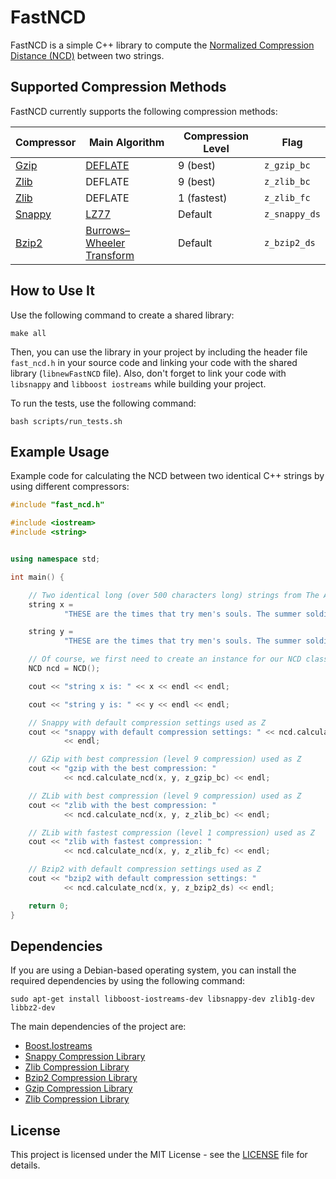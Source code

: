 # FastNCD

FastNCD is a simple C++ library to compute
the [Normalized Compression Distance (NCD)](https://en.wikipedia.org/wiki/Normalized_compression_distance) between two
strings.

## Supported Compression Methods

FastNCD currently supports the following compression methods:

| Compressor                                                   | Main Algorithm                                                                       | Compression Level | Flag          |
|--------------------------------------------------------------|--------------------------------------------------------------------------------------|-------------------|---------------|
| [Gzip](https://en.wikipedia.org/wiki/Gzip)                   | [DEFLATE](https://en.wikipedia.org/wiki/DEFLATE)                                     | 9 (best)          | `z_gzip_bc`   |
| [Zlib](https://en.wikipedia.org/wiki/Zlib)                   | DEFLATE                                                                              | 9 (best)          | `z_zlib_bc`   |
| [Zlib](https://en.wikipedia.org/wiki/Zlib)                   | DEFLATE                                                                              | 1 (fastest)       | `z_zlib_fc`   |
| [Snappy](https://en.wikipedia.org/wiki/Snappy_(compression)) | [LZ77](https://en.wikipedia.org/wiki/LZ77_and_LZ78)                                  | Default           | `z_snappy_ds` |
| [Bzip2](https://en.wikipedia.org/wiki/Bzip2)                 | [Burrows–Wheeler Transform](https://en.wikipedia.org/wiki/Burrows–Wheeler_transform) | Default           | `z_bzip2_ds`  |

## How to Use It

Use the following command to create a shared library:

```shell
make all
```

Then, you can use the library in your project by including the header file `fast_ncd.h` in your source code and linking
your code with the shared library (`libnewFastNCD` file). Also, don't forget to link your
code with `libsnappy` and `libboost iostreams` while building your project.

To run the tests, use the following command:

```shell
bash scripts/run_tests.sh
```

## Example Usage

Example code for calculating the NCD between two identical C++ strings by using different compressors:

```cpp
#include "fast_ncd.h"

#include <iostream>
#include <string>


using namespace std;

int main() {

    // Two identical long (over 500 characters long) strings from The American Crisis by Thomas Paine
    string x =
            "THESE are the times that try men's souls. The summer soldier and the sunshine patriot will, in this crisis, shrink from the service of their country; but he that stands by it now deserves the love and thanks of man and woman. Tyranny, like hell, is not easily conquered; yet we have this consolation with us, that the harder the conflict, the more glorious the triumph. What we obtain too cheap, we esteem too lightly: it is dearness only that gives everything its value. Heaven knows how to put a proper price upon its goods, and it would be strange indeed if so celestial an article as FREEDOM should not be highly rated";

    string y =
            "THESE are the times that try men's souls. The summer soldier and the sunshine patriot will, in this crisis, shrink from the service of their country; but he that stands by it now deserves the love and thanks of man and woman. Tyranny, like hell, is not easily conquered; yet we have this consolation with us, that the harder the conflict, the more glorious the triumph. What we obtain too cheap, we esteem too lightly: it is dearness only that gives everything its value. Heaven knows how to put a proper price upon its goods, and it would be strange indeed if so celestial an article as FREEDOM should not be highly rated";

    // Of course, we first need to create an instance for our NCD class ;)
    NCD ncd = NCD();

    cout << "string x is: " << x << endl << endl;

    cout << "string y is: " << y << endl << endl;

    // Snappy with default compression settings used as Z
    cout << "snappy with default compression settings: " << ncd.calculate_ncd(x, y, z_snappy_ds)
            << endl;

    // GZip with best compression (level 9 compression) used as Z
    cout << "gzip with the best compression: "
            << ncd.calculate_ncd(x, y, z_gzip_bc) << endl;

    // ZLib with best compression (level 9 compression) used as Z
    cout << "zlib with the best compression: "
            << ncd.calculate_ncd(x, y, z_zlib_bc) << endl;

    // ZLib with fastest compression (level 1 compression) used as Z
    cout << "zlib with fastest compression: "
            << ncd.calculate_ncd(x, y, z_zlib_fc) << endl;

    // Bzip2 with default compression settings used as Z
    cout << "bzip2 with default compression settings: "
            << ncd.calculate_ncd(x, y, z_bzip2_ds) << endl;

    return 0;
}
```

## Dependencies

If you are using a Debian-based operating system, you can install the required dependencies by using the following
command:

```shell
sudo apt-get install libboost-iostreams-dev libsnappy-dev zlib1g-dev libbz2-dev
```

The main dependencies of the project are:

- [Boost.Iostreams](https://www.boost.org/)
- [Snappy Compression Library](https://github.com/google/snappy)
- [Zlib Compression Library](https://zlib.net/)
- [Bzip2 Compression Library](https://sourceware.org/bzip2/)
- [Gzip Compression Library](https://www.gzip.org/)
- [Zlib Compression Library](https://zlib.net/)

## License

This project is licensed under the MIT License - see the [LICENSE](LICENSE) file for details.
